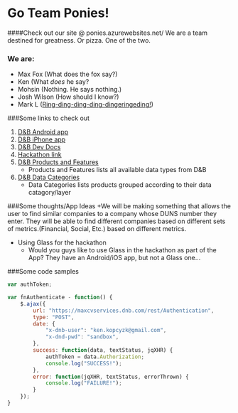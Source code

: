 # Go Team Ponies!
####Check out our site @ ponies.azurewebsites.net/
We are a team destined for greatness. Or pizza. One of the two.

### We are:
+ Max Fox (What does the fox say?)
+ Ken (What _does_ he say?
+ Mohsin (Nothing. He says nothing.)
+ Josh Wilson (How should I know?) 
+ Mark L ([Ring-ding-ding-ding-dingeringeding!](http://www.metrolyrics.com/the-fox-lyrics-ylvis.html))

###Some links to check out

1. [D&B Android app](https://play.google.com/store/apps/details?id=com.dandb.app.creditreporter)
2. [D&B iPhone app](https://itunes.apple.com/us/app/credit-reporter-by-dun-bradstreet/id661843054)
3. [D&B Dev Docs](http://developer.dnb.com/docs)
4. [Hackathon link](https://dnbdctech.eventbrite.com/)
5. [D&B Products and Features](http://developer.dnb.com/docs/2.0/products-and-features)
	+ Products and Features lists all available data types from D&B
6. [D&B Data Categories](http://developer.dnb.com/docs/2.0/data-categories)
	+ Data Categories lists products grouped according to their data catagory/layer


###Some thoughts/App Ideas
+We will be making something that allows the user to find similar companies to a company whose DUNS number they enter. 
They will be able to find different companies based on different sets of metrics.(Financial, Social, Etc.) based on different metrics.


+ Using Glass for the hackathon
	+ Would you guys like to use Glass in the hackathon as part of the App? They have an Android/iOS app, but not a Glass one...

###Some code samples

```javascript
var authToken;

var fnAuthenticate - function() {
	$.ajax({
		url: "https://maxcvservices.dnb.com/rest/Authentication",
		type: "POST",
		date: {
			"x-dnb-user": "ken.kopcyzk@gmail.com",
			"x-dnd-pwd": "sandbox",
		},
		success: function(data, textStatus, jqXHR) {
			authToken = data.Authorization;		
			console.log("SUCCESS!");
		},
		error: function(jqXHR, textStatus, errorThrown) {
			console.log("FAILURE!");
		}
	});	
}
```
